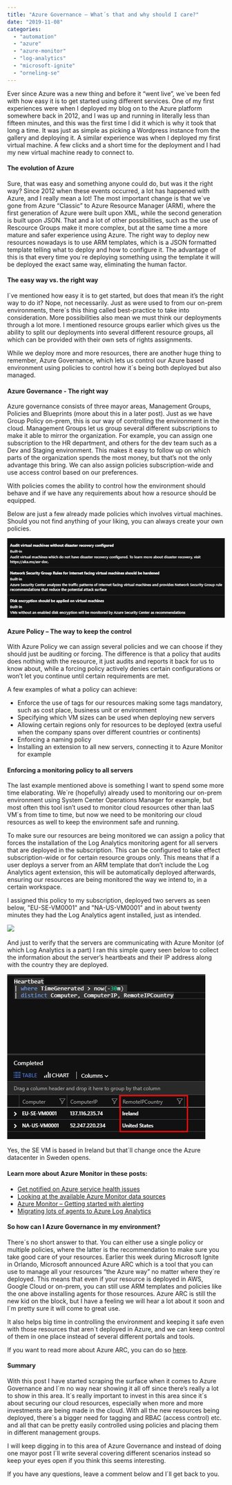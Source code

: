 ```yaml
---
title: "Azure Governance – What´s that and why should I care?"
date: "2019-11-08"
categories: 
  - "automation"
  - "azure"
  - "azure-monitor"
  - "log-analytics"
  - "microsoft-ignite"
  - "orneling-se"
---
```


Ever since Azure was a new thing and before it “went live”, we´ve been fed with how easy it is to get started using different services. One of my first experiences were when I deployed my blog on to the Azure platform somewhere back in 2012, and I was up and running in literally less than fifteen minutes, and this was the first time I did it which is why it took that long a time. It was just as simple as picking a Wordpress instance from the gallery and deploying it. A similar experience was when I deployed my first virtual machine. A few clicks and a short time for the deployment and I had my new virtual machine ready to connect to.

#### The evolution of Azure

Sure, that was easy and something anyone could do, but was it the right way? Since 2012 when these events occurred, a lot has happened with Azure, and I really mean a lot! The most important change is that we´ve gone from Azure “Classic” to Azure Resource Manager (ARM), where the first generation of Azure were built upon XML, while the second generation is built upon JSON. That and a lot of other possibilities, such as the use of Rescource Groups make it more complex, but at the same time a more mature and safer experience using Azure. The right way to deploy new resources nowadays is to use ARM templates, which is a JSON formatted template telling what to deploy and how to configure it. The advantage of this is that every time you´re deploying something using the template it will be deployed the exact same way, eliminating the human factor.

#### **The easy way vs. the right way**

I´ve mentioned how easy it is to get started, but does that mean it’s the right way to do it? Nope, not necessarily. Just as were used to from our on-prem environments, there´s this thing called best-practice to take into consideration. More possibilities also mean we must think our deployments through a lot more. I mentioned resource groups earlier which gives us the ability to split our deployments into several different resource groups, all which can be provided with their own sets of rights assignments.

While we deploy more and more resources, there are another huge thing to remember, Azure Governance, which lets us control our Azure based environment using policies to control how it´s being both deployed but also managed.

#### Azure Governance - The right way

Azure governance consists of three mayor areas, Management Groups, Policies and Blueprints (more about this in a later post). Just as we have Group Policy on-prem, this is our way of controlling the environment in the cloud. Management Groups let us group several different subscriptions to make it able to mirror the organization. For example, you can assign one subscription to the HR department, and others for the dev team such as a Dev and Staging environment. This makes it easy to follow up on which parts of the organization spends the most money, but that’s not the only advantage this bring. We can also assign policies subscription-wide and use access control based on our preferences.

With policies comes the ability to control how the environment should behave and if we have any requirements about how a resource should be equipped.

Below are just a few already made policies which involves virtual machines. Should you not find anything of your liking, you can always create your own policies.

![](images/1.jpg)

#### **Azure Policy – The way to keep the control**

With Azure Policy we can assign several policies and we can choose if they should just be auditing or forcing. The difference is that a policy that audits does nothing with the resource, it just audits and reports it back for us to know about, while a forcing policy actively denies certain configurations or won’t let you continue until certain requirements are met.

A few examples of what a policy can achieve:

- Enforce the use of tags for our resources making some tags mandatory, such as cost place, business unit or environment
- Specifying which VM sizes can be used when deploying new servers
- Allowing certain regions only for resources to be deployed (extra useful when the company spans over different countries or continents)
- Enforcing a naming policy
- Installing an extension to all new servers, connecting it to Azure Monitor for example

#### **Enforcing a monitoring policy to all servers**

The last example mentioned above is something I want to spend some more time elaborating. We´re (hopefully) already used to monitoring our on-prem environment using System Center Operations Manager for example, but most often this tool isn’t used to monitor cloud resources other than IaaS VM´s from time to time, but now we need to be monitoring our cloud resources as well to keep the environment safe and running.

To make sure our resources are being monitored we can assign a policy that forces the installation of the Log Analytics monitoring agent for all servers that are deployed in the subscription. This can be configured to take effect subscription-wide or for certain resource groups only. This means that if a user deploys a server from an ARM template that don’t include the Log Analytics agent extension, this will be automatically deployed afterwards, ensuring our resources are being monitored the way we intend to, in a certain workspace.

I assigned this policy to my subscription, deployed two servers as seen below, "EU-SE-VM0001" and "NA-US-VM0001" and in about twenty minutes they had the Log Analytics agent installed, just as intended.

![](https://i0.wp.com/media.orneling.se/2019/11/2.jpg?fit=1024%2C367&ssl=1)

And just to verify that the servers are communicating with Azure Monitor (of which Log Analytics is a part) I ran this simple query seen below to collect the information about the server’s heartbeats and their IP address along with the country they are deployed.

![](images/3.jpg)

Yes, the SE VM is based in Ireland but that´ll change once the Azure datacenter in Sweden opens.

#### Learn more about Azure Monitor in these posts:

- [Get notified on Azure service health issues](https://blog.orneling.se/2019/06/get-notified-on-azure-service-health-issues/)
- [Looking at the available Azure Monitor data sources](https://blog.orneling.se/2019/06/looking-at-the-available-azure-monitor-data-sources/)
- [Azure Monitor – Getting started with alerting](https://blog.orneling.se/2019/05/azure-monitor-getting-started-with-alerting/)
- [Migrating lots of agents to Azure Log Analytics](https://blog.orneling.se/2019/05/migrating-lots-of-agents-to-azure-log-analytics/)

#### **So how can I Azure Governance in my environment?**

There´s no short answer to that. You can either use a single policy or multiple policies, where the latter is the recommendation to make sure you take good care of your resources. Earlier this week during Microsoft Ignite in Orlando, Microsoft announced Azure ARC which is a tool that you can use to manage all your resources “the Azure way” no matter where they´re deployed. This means that even if your resource is deployed in AWS, Google Cloud or on-prem, you can still use ARM templates and policies like the one above installing agents for those resources. Azure ARC is still the new kid on the block, but I have a feeling we will hear a lot about it soon and I´m pretty sure it will come to great use.

It also helps big time in controlling the environment and keeping it safe even with those resources that aren´t deployed in Azure, and we can keep control of them in one place instead of several different portals and tools.

If you want to read more about Azure ARC, you can do so [here](https://azure.microsoft.com/en-us/services/azure-arc/).

#### **Summary**

With this post I have started scraping the surface when it comes to Azure Governance and I´m no way near showing it all off since there’s really a lot to show in this area. It´s really important to invest in this area since it´s about securing our cloud resources, especially when more and more investments are being made in the cloud. With all the new resources being deployed, there´s a bigger need for tagging and RBAC (access control) etc. and all that can be pretty easily controlled using policies and placing them in different management groups.

I will keep digging in to this area of Azure Governance and instead of doing one mayor post I´ll write several covering different scenarios instead so keep your eyes open if you think this seems interesting.

If you have any questions, leave a comment below and I´ll get back to you.
